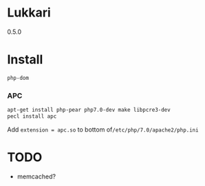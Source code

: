 # Lukkari
0.5.0

# Install
```bash
php-dom
```
### APC
```bash
apt-get install php-pear php7.0-dev make libpcre3-dev
pecl install apc
```
Add `extension = apc.so` to bottom of`/etc/php/7.0/apache2/php.ini`

# TODO
- memcached?
